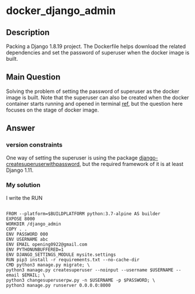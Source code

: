 # docker_django_admin
## Description
Packing a Django 1.8.19 project. The Dockerfile helps download the related dependencies and set the password of superuser when the docker image is built.


## Main Question
Solving the problem of setting the password of superuser as the docker image is built. Note that the superuser can also be created when the docker container starts running and opened in terminal [ref](https://stackoverflow.com/questions/18503770/how-to-create-user-from-django-shell), but the question here focuses on the stage of docker image.

## Answer

### version constraints
One way of setting the superuser is using the package [django-createsuperuserwithpassword](https://pypi.org/project/django-createsuperuserwithpassword/), but the required framework of it is at least Django 1.11.

### My solution
I write the RUN 

<code>
FROM --platform=$BUILDPLATFORM python:3.7-alpine AS builder
EXPOSE 8000
WORKDIR /django_admin
COPY . .
ENV PASSWORD 000
ENV USERNAME abc
ENV EMAIL opening0922@gmail.com
ENV PYTHONUNBUFFERED=1
ENV DJANGO_SETTINGS_MODULE mysite.settings
RUN pip3 install -r requirements.txt --no-cache-dir
CMD python3 manage.py migrate; \
python3 manage.py createsuperuser --noinput --username $USERNAME --email $EMAIL; \
python3 changesuperuserpw.py -n $USERNAME -p $PASSWORD; \
python3 manage.py runserver 0.0.0.0:8000
</code>
